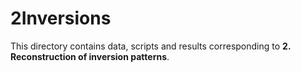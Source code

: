# 2Inversions
This directory contains data, scripts and results corresponding to **2. Reconstruction of inversion patterns**.
